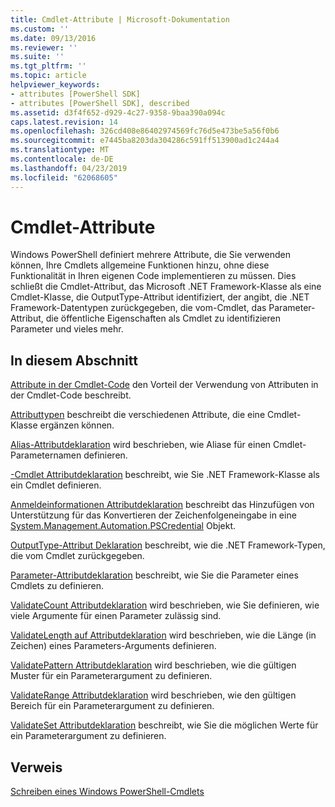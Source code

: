 ```yaml
---
title: Cmdlet-Attribute | Microsoft-Dokumentation
ms.custom: ''
ms.date: 09/13/2016
ms.reviewer: ''
ms.suite: ''
ms.tgt_pltfrm: ''
ms.topic: article
helpviewer_keywords:
- attributes [PowerShell SDK]
- attributes [PowerShell SDK], described
ms.assetid: d3f4f652-d929-4c27-9358-9baa390a094c
caps.latest.revision: 14
ms.openlocfilehash: 326cd408e86402974569fc76d5e473be5a56f0b6
ms.sourcegitcommit: e7445ba8203da304286c591ff513900ad1c244a4
ms.translationtype: MT
ms.contentlocale: de-DE
ms.lasthandoff: 04/23/2019
ms.locfileid: "62068605"
---
```

# <a name="cmdlet-attributes"></a>Cmdlet-Attribute

Windows PowerShell definiert mehrere Attribute, die Sie verwenden können, Ihre Cmdlets allgemeine Funktionen hinzu, ohne diese Funktionalität in Ihren eigenen Code implementieren zu müssen. Dies schließt die Cmdlet-Attribut, das Microsoft .NET Framework-Klasse als eine Cmdlet-Klasse, die OutputType-Attribut identifiziert, der angibt, die .NET Framework-Datentypen zurückgegeben, die vom-Cmdlet, das Parameter-Attribut, die öffentliche Eigenschaften als Cmdlet zu identifizieren Parameter und vieles mehr.

## <a name="in-this-section"></a>In diesem Abschnitt

[Attribute in der Cmdlet-Code](./attributes-in-cmdlet-code.md) den Vorteil der Verwendung von Attributen in der Cmdlet-Code beschreibt.

[Attributtypen](./attribute-types.md) beschreibt die verschiedenen Attribute, die eine Cmdlet-Klasse ergänzen können.

[Alias-Attributdeklaration](./alias-attribute-declaration.md) wird beschrieben, wie Aliase für einen Cmdlet-Parameternamen definieren.

[-Cmdlet Attributdeklaration](./cmdlet-attribute-declaration.md) beschreibt, wie Sie .NET Framework-Klasse als ein Cmdlet definieren.

[Anmeldeinformationen Attributdeklaration](./credential-attribute-declaration.md) beschreibt das Hinzufügen von Unterstützung für das Konvertieren der Zeichenfolgeneingabe in eine [System.Management.Automation.PSCredential](/dotnet/api/System.Management.Automation.PSCredential) Objekt.

[OutputType-Attribut Deklaration](./outputtype-attribute-declaration.md) beschreibt, wie die .NET Framework-Typen, die vom Cmdlet zurückgegeben.

[Parameter-Attributdeklaration](./parameter-attribute-declaration.md) beschreibt, wie Sie die Parameter eines Cmdlets zu definieren.

[ValidateCount Attributdeklaration](./validatecount-attribute-declaration.md) wird beschrieben, wie Sie definieren, wie viele Argumente für einen Parameter zulässig sind.

[ValidateLength auf Attributdeklaration](./validatelength-attribute-declaration.md) wird beschrieben, wie die Länge (in Zeichen) eines Parameters-Arguments definieren.

[ValidatePattern Attributdeklaration](./validatepattern-attribute-declaration.md) wird beschrieben, wie die gültigen Muster für ein Parameterargument zu definieren.

[ValidateRange Attributdeklaration](./validaterange-attribute-declaration.md) wird beschrieben, wie den gültigen Bereich für ein Parameterargument zu definieren.

[ValidateSet Attributdeklaration](./validateset-attribute-declaration.md) beschreibt, wie Sie die möglichen Werte für ein Parameterargument zu definieren.

## <a name="reference"></a>Verweis

[Schreiben eines Windows PowerShell-Cmdlets](./writing-a-windows-powershell-cmdlet.md)
